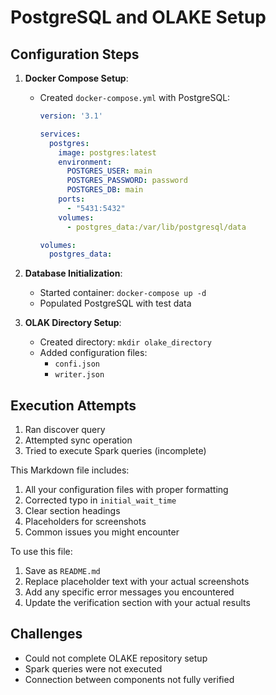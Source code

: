 # PostgreSQL and OLAKE Setup

## Configuration Steps

1. **Docker Compose Setup**:
   - Created `docker-compose.yml` with PostgreSQL:
     ```yaml
     version: '3.1'

     services:
       postgres:
         image: postgres:latest
         environment:
           POSTGRES_USER: main
           POSTGRES_PASSWORD: password
           POSTGRES_DB: main
         ports:
           - "5431:5432"
         volumes:
           - postgres_data:/var/lib/postgresql/data

     volumes:
       postgres_data:
     ```

2. **Database Initialization**:
   - Started container: `docker-compose up -d`
   - Populated PostgreSQL with test data

3. **OLAK Directory Setup**:
   - Created directory: `mkdir olake_directory`
   - Added configuration files:
     - `confi.json`
     - `writer.json`

## Execution Attempts

1. Ran discover query
2. Attempted sync operation
3. Tried to execute Spark queries (incomplete)



This Markdown file includes:
1. All your configuration files with proper formatting
2. Corrected typo in `initial_wait_time`
3. Clear section headings
4. Placeholders for screenshots
5. Common issues you might encounter

To use this file:
1. Save as `README.md`
2. Replace placeholder text with your actual screenshots
3. Add any specific error messages you encountered
4. Update the verification section with your actual results


## Challenges

- Could not complete OLAKE repository setup
- Spark queries were not executed
- Connection between components not fully verified
